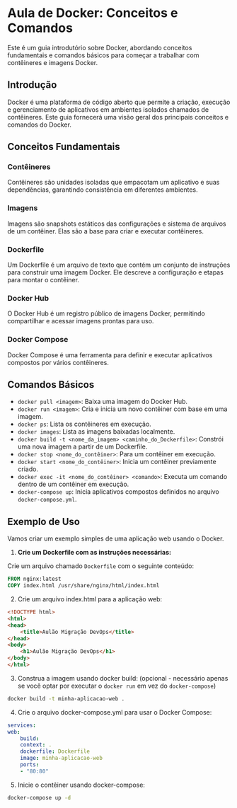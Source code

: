 # Aula de Docker: Conceitos e Comandos

Este é um guia introdutório sobre Docker, abordando conceitos fundamentais e comandos básicos para começar a trabalhar com contêineres e imagens Docker.

## Introdução

Docker é uma plataforma de código aberto que permite a criação, execução e gerenciamento de aplicativos em ambientes isolados chamados de contêineres. Este guia fornecerá uma visão geral dos principais conceitos e comandos do Docker.

## Conceitos Fundamentais

### Contêineres

Contêineres são unidades isoladas que empacotam um aplicativo e suas dependências, garantindo consistência em diferentes ambientes.

### Imagens

Imagens são snapshots estáticos das configurações e sistema de arquivos de um contêiner. Elas são a base para criar e executar contêineres.

### Dockerfile

Um Dockerfile é um arquivo de texto que contém um conjunto de instruções para construir uma imagem Docker. Ele descreve a configuração e etapas para montar o contêiner.

### Docker Hub

O Docker Hub é um registro público de imagens Docker, permitindo compartilhar e acessar imagens prontas para uso.

### Docker Compose

Docker Compose é uma ferramenta para definir e executar aplicativos compostos por vários contêineres.

## Comandos Básicos

- `docker pull <imagem>`: Baixa uma imagem do Docker Hub.
- `docker run <imagem>`: Cria e inicia um novo contêiner com base em uma imagem.
- `docker ps`: Lista os contêineres em execução.
- `docker images`: Lista as imagens baixadas localmente.
- `docker build -t <nome_da_imagem> <caminho_do_Dockerfile>`: Constrói uma nova imagem a partir de um Dockerfile.
- `docker stop <nome_do_contêiner>`: Para um contêiner em execução.
- `docker start <nome_do_contêiner>`: Inicia um contêiner previamente criado.
- `docker exec -it <nome_do_contêiner> <comando>`: Executa um comando dentro de um contêiner em execução.
- `docker-compose up`: Inicia aplicativos compostos definidos no arquivo `docker-compose.yml`.

## Exemplo de Uso

Vamos criar um exemplo simples de uma aplicação web usando o Docker.

1. **Crie um Dockerfile com as instruções necessárias:**

Crie um arquivo chamado `Dockerfile` com o seguinte conteúdo:

```Dockerfile
FROM nginx:latest
COPY index.html /usr/share/nginx/html/index.html
```

2. Crie um arquivo index.html para a aplicação web:
```html
<!DOCTYPE html>
<html>
<head>
    <title>Aulão Migração DevOps</title>
</head>
<body>
    <h1>Aulão Migração DevOps</h1>
</body>
</html>
```

3. Construa a imagem usando docker build: (opcional - necessário apenas se você optar por executar o `docker run` em vez do `docker-compose`)
```bash
docker build -t minha-aplicacao-web .
```

4. Crie o arquivo docker-compose.yml para usar o Docker Compose:
```yaml
services:
web:
    build:
    context: .
    dockerfile: Dockerfile
    image: minha-aplicacao-web
    ports:
    - "80:80"
```

5. Inicie o contêiner usando docker-compose:
```bash
docker-compose up -d
```
